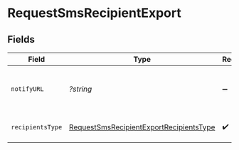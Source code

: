 # RequestSmsRecipientExport


## Fields

| Field                                                                                                                             | Type                                                                                                                              | Required                                                                                                                          | Description                                                                                                                       | Example                                                                                                                           |
| --------------------------------------------------------------------------------------------------------------------------------- | --------------------------------------------------------------------------------------------------------------------------------- | --------------------------------------------------------------------------------------------------------------------------------- | --------------------------------------------------------------------------------------------------------------------------------- | --------------------------------------------------------------------------------------------------------------------------------- |
| `notifyURL`                                                                                                                       | *?string*                                                                                                                         | :heavy_minus_sign:                                                                                                                | URL that will be called once the export process is finished. For reference, https://help.brevo.com/hc/en-us/articles/360007666479 | http://requestb.in/173lyyx1                                                                                                       |
| `recipientsType`                                                                                                                  | [RequestSmsRecipientExportRecipientsType](../../models/shared/RequestSmsRecipientExportRecipientsType.md)                         | :heavy_check_mark:                                                                                                                | Filter the recipients based on how they interacted with the campaign                                                              | answered                                                                                                                          |